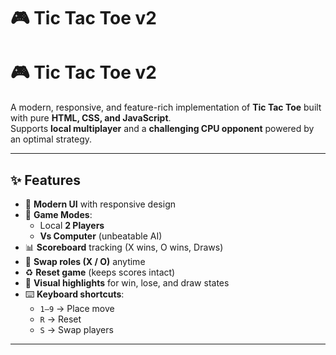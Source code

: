 # 🎮 Tic Tac Toe v2

# 🎮 Tic Tac Toe v2 

A modern, responsive, and feature-rich implementation of **Tic Tac Toe** built with pure **HTML, CSS, and JavaScript**.  
Supports **local multiplayer** and a **challenging CPU opponent** powered by an optimal strategy.  

---

## ✨ Features
- 🎨 **Modern UI** with responsive design  
- 👫 **Game Modes**:  
  - Local **2 Players**  
  - **Vs Computer** (unbeatable AI)  
- 📊 **Scoreboard** tracking (X wins, O wins, Draws)  
- 🔄 **Swap roles (X / O)** anytime  
- ♻️ **Reset game** (keeps scores intact)  
- 🌟 **Visual highlights** for win, lose, and draw states  
- ⌨️ **Keyboard shortcuts**:  
  - `1–9` → Place move  
  - `R` → Reset  
  - `S` → Swap players  

---
